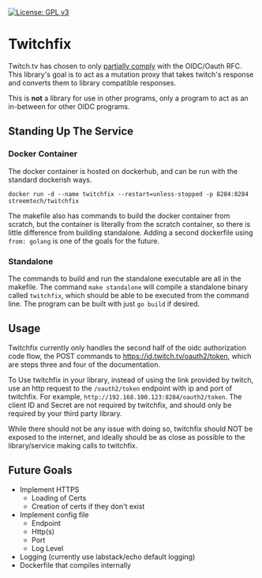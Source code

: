 [![License: GPL v3](https://img.shields.io/badge/License-GPLv3-blue.svg)](https://www.gnu.org/licenses/gpl-3.0)

# Twitchfix

Twitch.tv has chosen to only [partially comply](https://dev.twitch.tv/docs/authentication/getting-tokens-oidc#oidc-authorization-code-flow) with the OIDC/Oauth RFC. This library's goal is to act as a mutation proxy that takes twitch's response and converts them to library compatible responses.

This is **not** a library for use in other programs, only a program to act as an in-between for other OIDC programs.

## Standing Up The Service

### Docker Container
The docker container is hosted on dockerhub, and can be run with the standard dockerish ways.
```
docker run -d --name twitchfix --restart=unless-stopped -p 8284:8284 streemtech/twitchfix
```
The makefile also has commands to build the docker container from scratch, but the container is literally from the scratch container, so there is little difference from building standalone. Adding a second dockerfile using `from: golang` is one of the goals for the future.

### Standalone
The commands to build and run the standalone executable are all in the makefile. The command `make standalone` will compile a standalone binary called `twitchfix`, which should be able to be executed from the command line. The program can be built with just `go build` if desired.

## Usage
Twitchfix currently only handles the second half of the oidc authorization code flow, the POST commands to https://id.twitch.tv/oauth2/token, which are steps three and four of the documentation.

To Use twitchfix in your library, instead of using the link provided by twitch, use an http request to the `/oauth2/token` endpoint with ip and port of twitchfix. For example, `http://192.168.100.123:8284/oauth2/token`. The client ID and Secret are not required by twitchfix, and should only be required by your third party library. 

While there should not be any issue with doing so, twitchfix should NOT be exposed to the internet, and ideally should be as close as possible to the library/service making calls to twitchfix.

## Future Goals
* Implement HTTPS
	* Loading of Certs
	* Creation of certs if they don't exist
* Implement config file
	* Endpoint
	* Http(s)
	* Port
	* Log Level
* Logging (currently use labstack/echo default logging)
* Dockerfile that compiles internally
